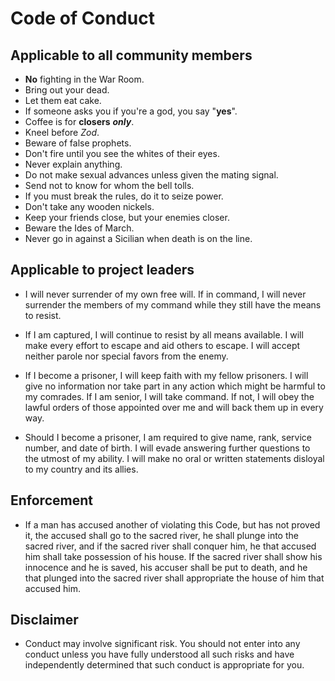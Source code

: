 # Code of Conduct

## Applicable to all community members

* **No** fighting in the War Room.
   <!-- President Merkin Muffley, 1964 -->
* Bring out your dead.
   <!-- Monty Python, 1975 -->
* Let them eat cake.
   <!-- Marie-Antoinette, 1789 -->
* If someone asks you if you're a god, you say "**yes**".
   <!-- Raymond Stantz, PhD, 1984 -->
* Coffee is for **closers** **_only_**.
   <!-- Blake, 1992 -->
* Kneel before _Zod_.
   <!-- General Zod, 1980 -->
* Beware of false prophets.
    <!-- Jesus Christ, 28 AD -->
* Don't fire until you see the whites of their eyes.
    <!-- William Prescott, 1775 -->
* Never explain anything.
    <!-- H.P. Lovecraft, 1929 -->
* Do not make sexual advances unless given the mating signal.
    <!-- Anton Szandor LaVey, 1967 -->
* Send not to know for whom the bell tolls.
    <!-- John Donne, 1623 -->
* If you must break the rules, do it to seize power.
    <!-- Julius Caesar, 49 BC -->
* Don't take any wooden nickels.
    <!-- Traditional, 1915 -->
* Keep your friends close, but your enemies closer.
    <!-- Michael Corleone, 1974 -->
* Beware the Ides of March.
    <!-- Marcus Junius Brutus, 44 BC -->
* Never go in against a Sicilian when death is on the line.
    <!-- Vizzini, 1987 -->

## Applicable to project leaders

* I will never surrender of my own free will. If in command, I will never surrender the
  members of my command while they still have the means to resist.

* If I am captured, I will continue to resist by all means available. I will make every
  effort to escape and aid others to escape. I will accept neither parole nor special
  favors from the enemy.

* If I become a prisoner, I will keep faith with my fellow prisoners. I will give no
  information nor take part in any action which might be harmful to my comrades.  If I am
  senior, I will take command. If not, I will obey the lawful orders of those appointed over
  me and will back them up in every way.

* Should I become a prisoner, I am required to give name, rank, service number, and date of
  birth. I will evade answering further questions to the utmost of my ability. I will make
  no oral or written statements disloyal to my country and its allies.

## Enforcement

* If a man has accused another of violating this Code, but has not proved it, the accused shall go to
  the sacred river, he shall plunge into the sacred river, and if the sacred river shall conquer him,
  he that accused him shall take possession of his house. If the sacred river shall show his innocence
  and he is saved, his accuser shall be put to death, and he that plunged into the sacred river shall
  appropriate the house of him that accused him.

## Disclaimer

* Conduct may involve significant risk. You should not enter into any conduct unless you have fully
  understood all such risks and have independently determined that such conduct is appropriate for you.
